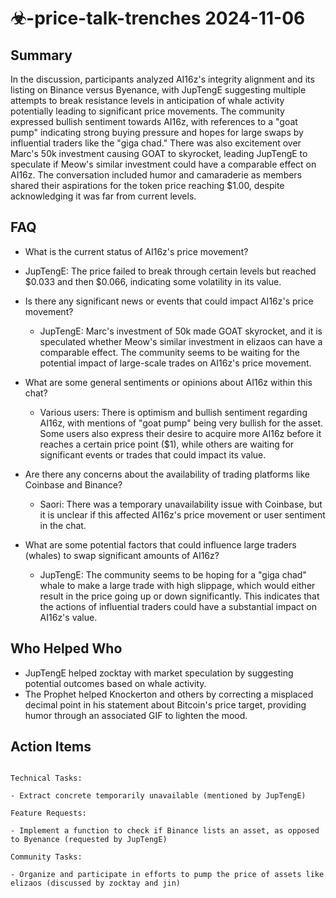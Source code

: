 # ☣-price-talk-trenches 2024-11-06

## Summary

In the discussion, participants analyzed AI16z's integrity alignment and its listing on Binance versus Byenance, with JupTengE suggesting multiple attempts to break resistance levels in anticipation of whale activity potentially leading to significant price movements. The community expressed bullish sentiment towards AI16z, with references to a "goat pump" indicating strong buying pressure and hopes for large swaps by influential traders like the "giga chad." There was also excitement over Marc's 50k investment causing GOAT to skyrocket, leading JupTengE to speculate if Meow's similar investment could have a comparable effect on AI16z. The conversation included humor and camaraderie as members shared their aspirations for the token price reaching $1.00, despite acknowledging it was far from current levels.

## FAQ

- What is the current status of AI16z's price movement?
- JupTengE: The price failed to break through certain levels but reached $0.033 and then $0.066, indicating some volatility in its value.

- Is there any significant news or events that could impact AI16z's price movement?

    - JupTengE: Marc's investment of 50k made GOAT skyrocket, and it is speculated whether Meow's similar investment in elizaos can have a comparable effect. The community seems to be waiting for the potential impact of large-scale trades on AI16z's price movement.

- What are some general sentiments or opinions about AI16z within this chat?

    - Various users: There is optimism and bullish sentiment regarding AI16z, with mentions of "goat pump" being very bullish for the asset. Some users also express their desire to acquire more AI16z before it reaches a certain price point ($1), while others are waiting for significant events or trades that could impact its value.

- Are there any concerns about the availability of trading platforms like Coinbase and Binance?

    - Saori: There was a temporary unavailability issue with Coinbase, but it is unclear if this affected AI16z's price movement or user sentiment in the chat.

- What are some potential factors that could influence large traders (whales) to swap significant amounts of AI16z?
    - JupTengE: The community seems to be hoping for a "giga chad" whale to make a large trade with high slippage, which would either result in the price going up or down significantly. This indicates that the actions of influential traders could have a substantial impact on AI16z's value.

## Who Helped Who

- JupTengE helped zocktay with market speculation by suggesting potential outcomes based on whale activity.
- The Prophet helped Knockerton and others by correcting a misplaced decimal point in his statement about Bitcoin's price target, providing humor through an associated GIF to lighten the mood.

## Action Items

```

Technical Tasks:

- Extract concrete temporarily unavailable (mentioned by JupTengE)

Feature Requests:

- Implement a function to check if Binance lists an asset, as opposed to Byenance (requested by JupTengE)

Community Tasks:

- Organize and participate in efforts to pump the price of assets like elizaos (discussed by zocktay and jin)

```
